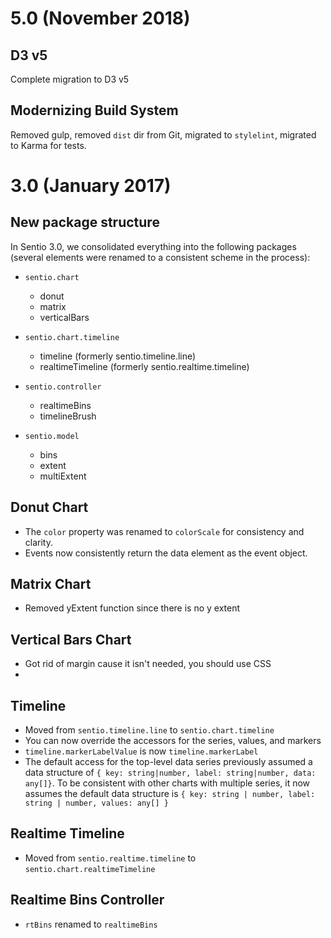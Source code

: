# 5.0 (November 2018)

## D3 v5
Complete migration to D3 v5

## Modernizing Build System
Removed gulp, removed `dist` dir from Git, migrated to `stylelint`, migrated to Karma for tests. 


# 3.0 (January 2017)

## New package structure
In Sentio 3.0, we consolidated everything into the following packages (several elements were renamed to a consistent scheme in the process):

 * ```sentio.chart```
    * donut
    * matrix
    * verticalBars

 * ```sentio.chart.timeline```
    * timeline (formerly sentio.timeline.line)
    * realtimeTimeline (formerly sentio.realtime.timeline)

 * ```sentio.controller```
    * realtimeBins
    * timelineBrush
    
 * ```sentio.model```
    * bins
    * extent
    * multiExtent



## Donut Chart
 * The ```color``` property was renamed to ```colorScale``` for consistency and clarity.
 * Events now consistently return the data element as the event object.

## Matrix Chart
 * Removed yExtent function since there is no y extent

## Vertical Bars Chart
 * Got rid of margin cause it isn't needed, you should use CSS
 * 

## Timeline
 * Moved from ```sentio.timeline.line``` to ```sentio.chart.timeline```
 * You can now override the accessors for the series, values, and markers
 * ```timeline.markerLabelValue``` is now ```timeline.markerLabel```
 * The default access for the top-level data series previously assumed a data structure of ```{ key: string|number, label: string|number, data: any[]}```. To be consistent with other charts with multiple series, it now assumes the default data structure is ```{ key: string | number, label: string | number, values: any[] }```

## Realtime Timeline 
 * Moved from ```sentio.realtime.timeline``` to ```sentio.chart.realtimeTimeline```

## Realtime Bins Controller
 * ```rtBins``` renamed to ```realtimeBins```
 
